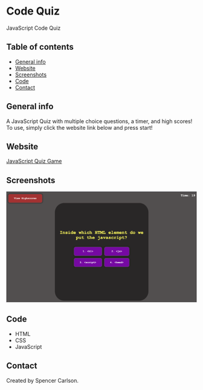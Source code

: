 # Code Quiz
JavaScript Code Quiz

## Table of contents
* [General info](#general-info)
* [Website](#webpage-URL)
* [Screenshots](#screenshots)
* [Code](#Code)
* [Contact](#contact)

## General info
A JavaScript Quiz with multiple choice questions, a timer, and high scores!
To use, simply click the website link below and press start!

## Website
[JavaScript Quiz Game](https://anomic84.github.io/CodeQuiz/)

## Screenshots
![Question Screenshot](./assets/CodeQuiz.png)

## Code 
* HTML
* CSS
* JavaScript

## Contact
Created by Spencer Carlson.
